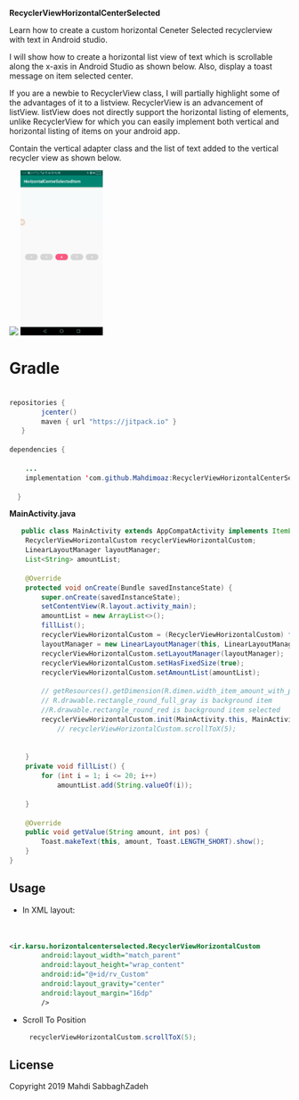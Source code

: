 **RecyclerViewHorizontalCenterSelected**

Learn how to create a custom horizontal Ceneter Selected recyclerview with text in Android studio.

I will show how to create a horizontal list view of text which is scrollable along the x-axis in Android Studio as shown below. Also, display a toast message on item selected center.

If you are a newbie to RecyclerView class, I will partially highlight some of the advantages of it to a listview. RecyclerView is an advancement of listView. listView does not directly support the horizontal listing of elements, unlike RecyclerView for which you can easily implement both vertical and horizontal listing of items on your android app.

Contain the vertical adapter class and the list of text added to the vertical recycler view as shown below.

  <img src="https://user-images.githubusercontent.com/13780989/62929695-36b21b00-bdd0-11e9-9bc6-10ce15892e1d.jpg" width="148">
  <img src=" https://github.com/mahdimoaz/RecyclerViewHorizontalCenterSelected/blob/master/%DB%B2%DB%B0%DB%B1%DB%B9%DB%B0%DB%B8%DB%B1%DB%B4_%DB%B1%DB%B1%DB%B0%DB%B3%DB%B3%DB%B3.gif" width="148">
 
  
# Gradle
   
```java

repositories {
        jcenter()
        maven { url "https://jitpack.io" }
   }
   
dependencies {

  	...
    implementation 'com.github.Mahdimoaz:RecyclerViewHorizontalCenterSelected:1.0.0'
    
  }
```


**MainActivity.java**
```java
   public class MainActivity extends AppCompatActivity implements ItemListener {
    RecyclerViewHorizontalCustom recyclerViewHorizontalCustom;
    LinearLayoutManager layoutManager;
    List<String> amountList;

    @Override
    protected void onCreate(Bundle savedInstanceState) {
        super.onCreate(savedInstanceState);
        setContentView(R.layout.activity_main);
        amountList = new ArrayList<>();
        fillList();
        recyclerViewHorizontalCustom = (RecyclerViewHorizontalCustom) findViewById(R.id.rv_Custom);
        layoutManager = new LinearLayoutManager(this, LinearLayoutManager.HORIZONTAL, false);
        recyclerViewHorizontalCustom.setLayoutManager(layoutManager);
        recyclerViewHorizontalCustom.setHasFixedSize(true);
        recyclerViewHorizontalCustom.setAmountList(amountList);
        
        // getResources().getDimension(R.dimen.width_item_amount_with_padding) is width size item + padding
        // R.drawable.rectangle_round_full_gray is background item
        //R.drawable.rectangle_round_red is background item selected
        recyclerViewHorizontalCustom.init(MainActivity.this, MainActivity.this, R.layout.item_amount, getResources().getDimension(R.dimen.width_item_amount_with_padding), R.drawable.rectangle_round_full_gray, R.drawable.rectangle_round_red);
            // recyclerViewHorizontalCustom.scrollToX(5);


    }
    private void fillList() {
        for (int i = 1; i <= 20; i++)
            amountList.add(String.valueOf(i));

    }

    @Override
    public void getValue(String amount, int pos) {
        Toast.makeText(this, amount, Toast.LENGTH_SHORT).show();
    }
}
```

## Usage

* In XML layout: 

```xml


<ir.karsu.horizontalcenterselected.RecyclerViewHorizontalCustom
        android:layout_width="match_parent"
        android:layout_height="wrap_content"
        android:id="@+id/rv_Custom"
        android:layout_gravity="center"
        android:layout_margin="16dp"
        />
```  

* Scroll To Position

```java
     recyclerViewHorizontalCustom.scrollToX(5);
```

License
---------------------
Copyright 2019 Mahdi SabbaghZadeh


